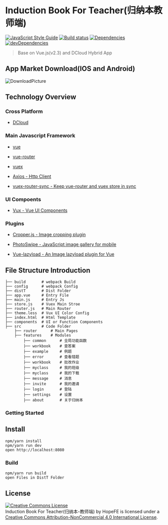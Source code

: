 # Induction Book For Teacher(归纳本教师端)

[![JavaScript Style Guide](https://img.shields.io/badge/code_style-standard-brightgreen.svg)](https://standardjs.com) [![Build status](https://ci.appveyor.com/api/projects/status/2qu59n38tva8mb40/branch/dev?svg=true)](https://ci.appveyor.com/project/HopeFE/gnb-teacher/branch/dev) [![Dependencies](https://david-dm.org/HopeFE/GNB_STUDENT/status.svg)](https://david-dm.org/HopeFE/GNB_TEACHER) 
 [![devDependencies](https://david-dm.org/HopeFE/GNB_TEACHER/dev-status.svg)](https://david-dm.org/HopeFE/GNB_TEACHER?type=dev) 
> Base on Vue.js(v2.3) and DCloud Hybrid App

## App Market Download(IOS and Android)

![DownloadPicture](http://okkula0y9.bkt.clouddn.com/teacher.png)

## Technology Overview

### Cross Platform

-	[DCloud](http://www.dcloud.io/runtime.html)

### Main Javascript Framework

-	[vue](http://cn.vuejs.org/guide/)

-	[vue-router](http://router.vuejs.org/zh-cn/index.html)

-	[vuex](http://vuex.vuejs.org/zh-cn/index.html)

-	[Axios - Http Client](https://github.com/mzabriskie/axios)

-	[vuex-router-sync - Keep vue-router and vuex store in sync](https://github.com/vuejs/vuex-router-sync)

### UI Compoents

-	[Vux - Vue UI Components](https://vux.li/#/)

### Plugins

-	[Cropper.js - Image cropping plugin](https://fengyuanchen.github.io/cropperjs/)

-	[PhotoSwipe - JavaScript image gallery for mobile](https://github.com/dimsemenov/PhotoSwipe)

-	[Vue-lazyload - An Image lazyload plugin for Vue](https://github.com/hilongjw/vue-lazyload)

## File Structure Introduction

```
├── build       # webpack Build
├── config      # webpack Config
├── distT       # Dist Folder
├── app.vue     # Entry File
├── main.js     # Entry Js
├── store.js    # Vuex Main Stroe
├── router.js   # Main Router
├── theme.less  # Vux UI Color Config
├── index.html  # Html Template
├── components  # UI or Function Components
├── src         # Code Folder
    ├── router      # Main Pages
    ├── features    # Modules
        ├── common      # 全局功能函数
        ├── workbook    # 查答案
        ├── example     # 例题
        ├── error       # 查看错题
        ├── workbook    # 批改作业
        ├── myclass     # 我的班级
        ├── myclass     # 我的下载
        ├── message     # 消息
        ├── invite      # 我的邀请
        ├── login       # 登陆
        ├── settings    # 设置
        ├── about       # 关于归纳本
```

### Getting Started


## Install
```
npm/yarn install 
npm/yarn run dev
open http://localhost:8080
```

### Build
```
npm/yarn run build
open Files in DistT Folder
```
## License
<a rel="license" href="http://creativecommons.org/licenses/by-nc/4.0/"><img alt="Creative Commons License" style="border-width:0" src="https://i.creativecommons.org/l/by-nc/4.0/88x31.png" /></a><br /><span xmlns:dct="http://purl.org/dc/terms/" property="dct:title">Induction Book For Teacher(归纳本-教师端)</span> by <span xmlns:cc="http://creativecommons.org/ns#" property="cc:attributionName">HopeFE</span> is licensed under a <a rel="license" href="http://creativecommons.org/licenses/by-nc/4.0/">Creative Commons Attribution-NonCommercial 4.0 International License</a>.
